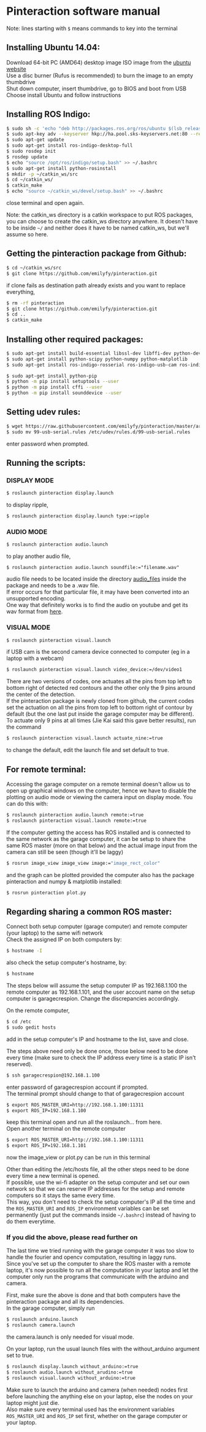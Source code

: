 # Pinteraction software manual
Note: lines starting with `$` means commands to key into the terminal

## Installing Ubuntu 14.04:
Download 64-bit PC (AMD64) desktop image ISO image from the [ubuntu website](http://releases.ubuntu.com/14.04/)  
Use a disc burner (Rufus is recommended) to burn the image to an empty thumbdrive  
Shut down computer, insert thumbdrive, go to BIOS and boot from USB  
Choose install Ubuntu and follow instructions  


## Installing ROS Indigo:
```bash
$ sudo sh -c 'echo "deb http://packages.ros.org/ros/ubuntu $(lsb_release -sc) main" > /etc/apt/sources.list.d/ros-latest.list'
$ sudo apt-key adv --keyserver hkp://ha.pool.sks-keyservers.net:80 --recv-key 421C365BD9FF1F717815A3895523BAEEB01FA116
$ sudo apt-get update
$ sudo apt-get install ros-indigo-desktop-full
$ sudo rosdep init
$ rosdep update
$ echo "source /opt/ros/indigo/setup.bash" >> ~/.bashrc
$ sudo apt-get install python-rosinstall
$ mkdir -p ~/catkin_ws/src
$ cd ~/catkin_ws/
$ catkin_make
$ echo "source ~/catkin_ws/devel/setup.bash" >> ~/.bashrc
```
close terminal and open again.

Note: the catkin_ws directory is a catkin workspace to put ROS packages, you can choose to create the catkin_ws directory anywhere. It doesn't have to be inside `~/` and neither does it have to be named catkin_ws, but we'll assume so here.


## Getting the pinteraction package from Github:
```bash
$ cd ~/catkin_ws/src
$ git clone https://github.com/emilyfy/pinteraction.git
```
if clone fails as destination path already exists and you want to replace everything,
```bash
$ rm -rf pinteraction
$ git clone https://github.com/emilyfy/pinteraction.git
$ cd ..
$ catkin_make
```

## Installing other required packages:
```bash
$ sudo apt-get install build-essential libssl-dev libffi-dev python-dev
$ sudo apt-get install python-scipy python-numpy python-matplotlib
$ sudo apt-get install ros-indigo-rosserial ros-indigo-usb-cam ros-indigo-image-proc ros-indigo-image-view

$ sudo apt-get install python-pip
$ python -m pip install setuptools --user
$ python -m pip install cffi --user
$ python -m pip install sounddevice --user
```

## Setting udev rules:
```bash
$ wget https://raw.githubusercontent.com/emilyfy/pinteraction/master/archive/99-usb-serial.rules
$ sudo mv 99-usb-serial.rules /etc/udev/rules.d/99-usb-serial.rules
```
enter password when prompted.

## Running the scripts:
### DISPLAY MODE
```bash
$ roslaunch pinteraction display.launch
```
to display ripple,
```bash
$ roslaunch pinteraction display.launch type:=ripple
```

### AUDIO MODE
```bash
$ roslaunch pinteraction audio.launch
```
to play another audio file,
```
$ roslaunch pinteraction audio.launch soundfile:="filename.wav"
```
audio file needs to be located inside the directory [audio_files](../audio_files) inside the package and needs to be a .wav file.  
If error occurs for that particular file, it may have been converted into an unsupported encoding.  
One way that definitely works is to find the audio on youtube and get its wav format from [here](https://www.youtubeto.com/WAV.php).

### VISUAL MODE
```bash
$ roslaunch pinteraction visual.launch
```
if USB cam is the second camera device connected to computer (eg in a laptop with a webcam)
```bash
$ roslaunch pinteraction visual.launch video_device:=/dev/video1
```
There are two versions of codes, one actuates all the pins from top left to bottom right of detected red contours and the other only the 9 pins around the center of the detection.  
If the pinteraction package is newly cloned from github, the current codes set the actuation on all the pins from top left to bottom right of contour by default (but the one last put inside the garage computer may be different).  
To actuate only 9 pins at all times (Jie Kai said this gave better results), run the command
```bash
$ roslaunch pinteraction visual.launch actuate_nine:=true
```
to change the default, edit the launch file and set default to true.


## For remote terminal:
Accessing the garage computer on a remote terminal doesn't allow us to open up graphical windows on the computer, hence we have to disable the plotting on audio mode or viewing the camera input on display mode. You can do this with:
```bash
$ roslaunch pinteraction audio.launch remote:=true
$ roslaunch pinteraction visual.launch remote:=true
```
If the computer getting the access has ROS installed and is connected to the same network as the garage computer, it can be setup to share the same ROS master (more on that below) and the actual image input from the camera can still be seen (though it'll be laggy)
```bash
$ rosrun image_view image_view image:="image_rect_color"
```
and the graph can be plotted provided the computer also has the package pinteraction and numpy & matplotlib installed:
```bash
$ rosrun pinteraction plot.py
```


## Regarding sharing a common ROS master:
Connect both setup computer (garage computer) and remote computer (your laptop) to the same wifi network  
Check the assigned IP on both computers by:
```bash
$ hostname -I
```
also check the setup computer's hostname, by:
```bash
$ hostname
```
The steps below will assume the setup computer IP as 192.168.1.100 the remote computer as 192.168.1.101, and the user account name on the setup computer is garagecrespion. Change the discrepancies accordingly.

On the remote computer,
```bash
$ cd /etc
$ sudo gedit hosts
```
add in the setup computer's IP and hostname to the list, save and close.

The steps above need only be done once, those below need to be done every time (make sure to check the IP address every time is a static IP isn't reserved).
```bash
$ ssh garagecrespion@192.168.1.100
```
enter password of garagecrespion account if prompted.  
The terminal prompt should change to that of garagecrespion account
```bash
$ export ROS_MASTER_URI=http://192.168.1.100:11311
$ export ROS_IP=192.168.1.100
```
keep this terminal open and run all the roslaunch... from here.  
Open another terminal on the remote computer
```bash
$ export ROS_MASTER_URI=http://192.168.1.100:11311
$ export ROS_IP=192.168.1.101
```
now the image_view or plot.py can be run in this terminal

Other than editing the /etc/hosts file, all the other steps need to be done every time a new terminal is opened.  
If possible, use the wi-fi adapter on the setup computer and set our own network so that we can reserve IP addresses for the setup and remote computers so it stays the same every time.  
This way, you don't need to check the setup computer's IP all the time and the `ROS_MASTER_URI` and `ROS_IP` environment variables can be set permanently (just put the commands inside `~/.bashrc`) instead of having to do them everytime.

### If you did the above, please read further on
The last time we tried running with the garage computer it was too slow to handle the fourier and opencv computation, resulting in laggy runs.  
Since you've set up the computer to share the ROS master with a remote laptop, it's now possible to run all the computation in your laptop and let the computer only run the programs that communicate with the arduino and camera.

First, make sure the above is done and that both computers have the pinteraction package and all its dependencies.  
In the garage computer, simply run
```bash
$ roslaunch arduino.launch
$ roslaunch camera.launch
```
the camera.launch is only needed for visual mode.

On your laptop, run the usual launch files with the without_arduino argument set to true.
```bash
$ roslaunch display.launch without_arduino:=true
$ roslaunch audio.launch without_arudino:=true
$ roslaunch visual.launch without_arduino:=true
```
Make sure to launch the arduino and camera (when needed) nodes first before launching the anything else on your laptop, else the nodes on your laptop might just die.  
Also make sure every terminal used has the environment variables `ROS_MASTER_URI` and `ROS_IP` set first, whether on the garage computer or your laptop.